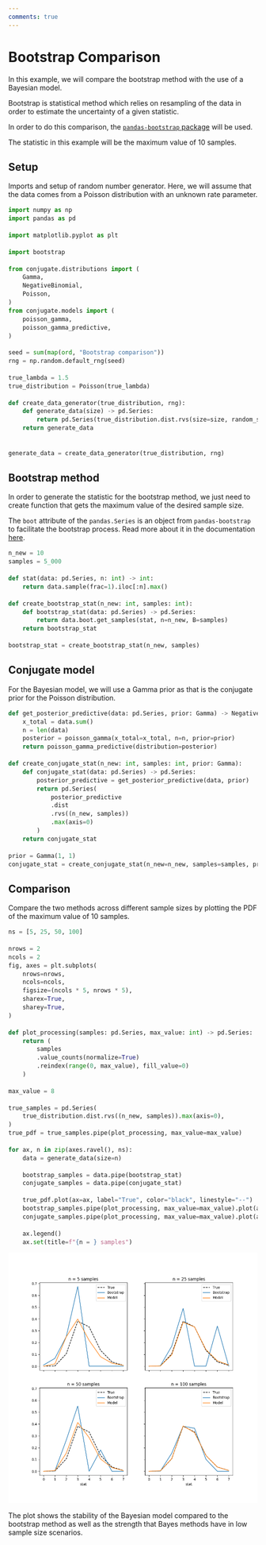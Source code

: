 ```yaml
---
comments: true
---
```

# Bootstrap Comparison

In this example, we will compare the bootstrap method with the use of a
Bayesian model.

Bootstrap is statistical method which relies on resampling of the
data in order to estimate the uncertainty of a given statistic.

In order to do this comparison, the [`pandas-bootstrap`
package](https://williambdean.github.io/pandas-bootstrap/) will be used.


The statistic in this example will be the maximum value of 10 samples.


## Setup

Imports and setup of random number generator. Here, we will assume that the
data comes from a Poisson distribution with an unknown rate parameter.

```python
import numpy as np
import pandas as pd

import matplotlib.pyplot as plt

import bootstrap

from conjugate.distributions import (
    Gamma,
    NegativeBinomial,
    Poisson,
)
from conjugate.models import (
    poisson_gamma,
    poisson_gamma_predictive,
)

seed = sum(map(ord, "Bootstrap comparison"))
rng = np.random.default_rng(seed)

true_lambda = 1.5
true_distribution = Poisson(true_lambda)

def create_data_generator(true_distribution, rng):
    def generate_data(size) -> pd.Series:
        return pd.Series(true_distribution.dist.rvs(size=size, random_state=rng))
    return generate_data


generate_data = create_data_generator(true_distribution, rng)
```

## Bootstrap method

In order to generate the statistic for the bootstrap method, we just need to
create function that gets the maximum value of the desired sample size.

The `boot` attribute of the `pandas.Series` is an object from
`pandas-bootstrap` to facilitate the bootstrap process. Read more about it in the
documentation [here](https://williambdean.github.io/pandas-bootstrap/extensions/).

```python
n_new = 10
samples = 5_000

def stat(data: pd.Series, n: int) -> int:
    return data.sample(frac=1).iloc[:n].max()

def create_bootstrap_stat(n_new: int, samples: int):
    def bootstrap_stat(data: pd.Series) -> pd.Series:
        return data.boot.get_samples(stat, n=n_new, B=samples)
    return bootstrap_stat

bootstrap_stat = create_bootstrap_stat(n_new, samples)
```

## Conjugate model

For the Bayesian model, we will use a Gamma prior as that is the conjugate
prior for the Poisson distribution.

```python
def get_posterior_predictive(data: pd.Series, prior: Gamma) -> NegativeBinomial:
    x_total = data.sum()
    n = len(data)
    posterior = poisson_gamma(x_total=x_total, n=n, prior=prior)
    return poisson_gamma_predictive(distribution=posterior)

def create_conjugate_stat(n_new: int, samples: int, prior: Gamma):
    def conjugate_stat(data: pd.Series) -> pd.Series:
        posterior_predictive = get_posterior_predictive(data, prior)
        return pd.Series(
            posterior_predictive
            .dist
            .rvs((n_new, samples))
            .max(axis=0)
        )
    return conjugate_stat

prior = Gamma(1, 1)
conjugate_stat = create_conjugate_stat(n_new=n_new, samples=samples, prior=prior)
```

## Comparison

Compare the two methods across different sample sizes by plotting the PDF of
the maximum value of 10 samples.

```python
ns = [5, 25, 50, 100]

nrows = 2
ncols = 2
fig, axes = plt.subplots(
    nrows=nrows,
    ncols=ncols,
    figsize=(ncols * 5, nrows * 5),
    sharex=True,
    sharey=True,
)

def plot_processing(samples: pd.Series, max_value: int) -> pd.Series:
    return (
        samples
        .value_counts(normalize=True)
        .reindex(range(0, max_value), fill_value=0)
    )

max_value = 8

true_samples = pd.Series(
    true_distribution.dist.rvs((n_new, samples)).max(axis=0),
)
true_pdf = true_samples.pipe(plot_processing, max_value=max_value)

for ax, n in zip(axes.ravel(), ns):
    data = generate_data(size=n)

    bootstrap_samples = data.pipe(bootstrap_stat)
    conjugate_samples = data.pipe(conjugate_stat)

    true_pdf.plot(ax=ax, label="True", color="black", linestyle="--")
    bootstrap_samples.pipe(plot_processing, max_value=max_value).plot(ax=ax, label="Bootstrap")
    conjugate_samples.pipe(plot_processing, max_value=max_value).plot(ax=ax, label="Model")

    ax.legend()
    ax.set(title=f"{n = } samples")
```

<!---
plt.savefig("./docs/images/bootstrap-comparison.png")
plt.close()
--->

![Method Comparison](./../images/bootstrap-comparison.png)

The plot shows the stability of the Bayesian model compared to the bootstrap
method as well as the strength that Bayes methods have in low sample size
scenarios.
